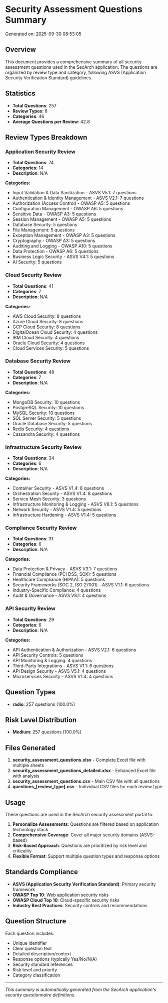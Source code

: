 # Security Assessment Questions Summary

Generated on: 2025-09-30 08:53:05

## Overview

This document provides a comprehensive summary of all security assessment questions used in the SecArch application. The questions are organized by review type and category, following ASVS (Application Security Verification Standard) guidelines.

## Statistics

- **Total Questions**: 257
- **Review Types**: 6
- **Categories**: 46
- **Average Questions per Review**: 42.8

## Review Types Breakdown

### Application Security Review

- **Total Questions**: 74
- **Categories**: 14
- **Description**: N/A

**Categories:**
- Input Validation & Data Sanitization - ASVS V5.1: 7 questions
- Authentication & Identity Management - ASVS V2.1: 7 questions
- Authorization (Access Control) - OWASP A5: 5 questions
- Configuration Management - OWASP A6: 5 questions
- Sensitive Data - OWASP A3: 5 questions
- Session Management - OWASP A5: 5 questions
- Database Security: 5 questions
- File Management: 5 questions
- Exception Management - OWASP A3: 5 questions
- Cryptography - OWASP A3: 5 questions
- Auditing and Logging - OWASP A10: 5 questions
- Data Protection - OWASP A6: 5 questions
- Business Logic Security - ASVS V4.1: 5 questions
- AI Security: 5 questions

### Cloud Security Review

- **Total Questions**: 41
- **Categories**: 7
- **Description**: N/A

**Categories:**
- AWS Cloud Security: 8 questions
- Azure Cloud Security: 8 questions
- GCP Cloud Security: 8 questions
- DigitalOcean Cloud Security: 4 questions
- IBM Cloud Security: 4 questions
- Oracle Cloud Security: 4 questions
- Cloud Services Security: 5 questions

### Database Security Review

- **Total Questions**: 48
- **Categories**: 7
- **Description**: N/A

**Categories:**
- MongoDB Security: 10 questions
- PostgreSQL Security: 10 questions
- MySQL Security: 10 questions
- SQL Server Security: 5 questions
- Oracle Database Security: 5 questions
- Redis Security: 4 questions
- Cassandra Security: 4 questions

### Infrastructure Security Review

- **Total Questions**: 34
- **Categories**: 6
- **Description**: N/A

**Categories:**
- Container Security - ASVS V1.4: 8 questions
- Orchestration Security - ASVS V1.4: 8 questions
- Service Mesh Security: 3 questions
- Infrastructure Monitoring & Logging - ASVS V8.1: 5 questions
- Network Security - ASVS V1.4: 5 questions
- Infrastructure Hardening - ASVS V1.4: 5 questions

### Compliance Security Review

- **Total Questions**: 31
- **Categories**: 6
- **Description**: N/A

**Categories:**
- Data Protection & Privacy - ASVS V3.1: 7 questions
- Financial Compliance (PCI DSS, SOX): 5 questions
- Healthcare Compliance (HIPAA): 5 questions
- Security Frameworks (SOC 2, ISO 27001) - ASVS V1.1: 6 questions
- Industry-Specific Compliance: 4 questions
- Audit & Governance - ASVS V8.1: 4 questions

### API Security Review

- **Total Questions**: 29
- **Categories**: 6
- **Description**: N/A

**Categories:**
- API Authentication & Authorization - ASVS V2.1: 6 questions
- API Security Controls: 5 questions
- API Monitoring & Logging: 4 questions
- Third-Party Integrations - ASVS V1.1: 6 questions
- API Design Security - ASVS V5.1: 4 questions
- Microservices Security - ASVS V1.4: 4 questions

## Question Types

- **radio**: 257 questions (100.0%)


## Risk Level Distribution

- **Medium**: 257 questions (100.0%)


## Files Generated

1. **security_assessment_questions.xlsx** - Complete Excel file with multiple sheets
2. **security_assessment_questions_detailed.xlsx** - Enhanced Excel file with analysis
3. **security_assessment_questions.csv** - Main CSV file with all questions
4. **questions_[review_type].csv** - Individual CSV files for each review type

## Usage

These questions are used in the SecArch security assessment portal to:

1. **Personalize Assessments**: Questions are filtered based on application technology stack
2. **Comprehensive Coverage**: Cover all major security domains (ASVS-based)
3. **Risk-Based Approach**: Questions are prioritized by risk level and criticality
4. **Flexible Format**: Support multiple question types and response options

## Standards Compliance

- **ASVS (Application Security Verification Standard)**: Primary security framework
- **OWASP Top 10**: Web application security risks
- **OWASP Cloud Top 10**: Cloud-specific security risks
- **Industry Best Practices**: Security controls and recommendations

## Question Structure

Each question includes:
- Unique identifier
- Clear question text
- Detailed description/context
- Response options (typically Yes/No/N/A)
- Security standard references
- Risk level and priority
- Category classification

---

*This summary is automatically generated from the SecArch application's security questionnaire definitions.*
